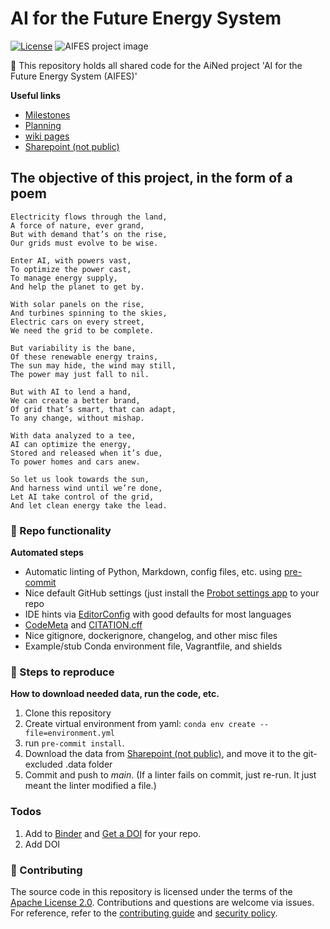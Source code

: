 # AI for the Future Energy System

[![License](https://img.shields.io/badge/License-Apache%202.0-blue.svg)](https://opensource.org/licenses/Apache-2.0)
![AIFES project image](https://user-images.githubusercontent.com/18208480/215054857-930a1edd-0fc7-463e-9bde-8c1258f1ec75.JPG)

🧪 This repository holds all shared code for the AiNed project 'AI for the Future Energy System (AIFES)'

**Useful links**

- [Milestones](https://github.com/alliander-opensource/AIFES/milestones?direction=asc&sort=due_date&state=open)
- [Planning](https://github.com/alliander-opensource/AIFES/wiki/Planning)
- [wiki pages](https://github.com/alliander-opensource/AIFES/wiki)
- [Sharepoint (not public)](https://alliander.sharepoint.com/:f:/r/teams/PortfolioSO/Gedeelde%20documenten/Collaboration%20Allianer%20-%20TenneT%20T-Prognose?csf=1&web=1&e=t7pG8a)

## The objective of this project, in the form of a poem

```
Electricity flows through the land,
A force of nature, ever grand,
But with demand that’s on the rise,
Our grids must evolve to be wise.

Enter AI, with powers vast,
To optimize the power cast,
To manage energy supply,
And help the planet to get by.

With solar panels on the rise,
And turbines spinning to the skies,
Electric cars on every street,
We need the grid to be complete.

But variability is the bane,
Of these renewable energy trains,
The sun may hide, the wind may still,
The power may just fall to nil.

But with AI to lend a hand,
We can create a better brand,
Of grid that’s smart, that can adapt,
To any change, without mishap.

With data analyzed to a tee,
AI can optimize the energy,
Stored and released when it’s due,
To power homes and cars anew.

So let us look towards the sun,
And harness wind until we’re done,
Let AI take control of the grid,
And let clean energy take the lead.
```

### 🎁 Repo functionality

**Automated steps**

- Automatic linting of Python, Markdown, config files, etc. using [pre-commit](https://pre-commit.com/)
- Nice default GitHub settings (just install the [Probot settings app](https://github.com/apps/settings) to your repo
- IDE hints via [EditorConfig](https://editorconfig.org/) with good defaults for most languages
- [CodeMeta](https://codemeta.github.io/user-guide/) and [CITATION.cff](https://citation-file-format.github.io/)
- Nice gitignore, dockerignore, changelog, and other misc files
- Example/stub Conda environment file, Vagrantfile, and shields

### 📜 Steps to reproduce

**How to download needed data, run the code, etc.**

1. Clone this repository
1. Create virtual environment from yaml:
   `conda env create --file=environment.yml`
1. run `pre-commit install`.
1. Download the data from [Sharepoint (not public)](https://alliander.sharepoint.com/:f:/r/teams/PortfolioSO/Gedeelde%20documenten/Collaboration%20Allianer%20-%20TenneT%20T-Prognose?csf=1&web=1&e=t7pG8a), and move it to the git-excluded .data folder
1. Commit and push to _main_. (If a linter fails on commit, just re-run. It just meant the linter modified a file.)

### Todos

1. Add to [Binder](https://mybinder.org/) and [Get a DOI](https://guides.github.com/activities/citable-code/) for your repo.
1. Add DOI

### 🍁 Contributing

The source code in this repository is licensed under the terms of the [Apache License 2.0](https://spdx.org/licenses/Apache-2.0.html).
Contributions and questions are welcome via issues.
For reference, refer to the [contributing guide](https://github.com/dmyersturnbull/science-notebook-template/blob/main/CONTRIBUTING.md)
and [security policy](https://github.com/dmyersturnbull/science-notebook-template/blob/main/SECURITY.md).
